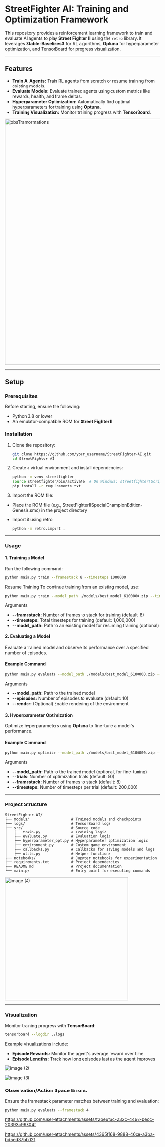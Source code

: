 # **StreetFighter AI: Training and Optimization Framework**

This repository provides a reinforcement learning framework to train and evaluate AI agents to play **Street Fighter II** using the `retro` library. It leverages **Stable-Baselines3** for RL algorithms, **Optuna** for hyperparameter optimization, and TensorBoard for progress visualization.

---

## **Features**
- **Train AI Agents:** Train RL agents from scratch or resume training from existing models.
- **Evaluate Models:** Evaluate trained agents using custom metrics like rewards, health, and frame deltas.
- **Hyperparameter Optimization:** Automatically find optimal hyperparameters for training using **Optuna**.
- **Training Visualization:** Monitor training progress with **TensorBoard**.

<img src="https://github.com/user-attachments/assets/2638ae3f-715f-4d7c-9f31-8ff0b3942865" alt="obsTranformations" width="800">


---

## **Setup**

### Prerequisites
Before starting, ensure the following:
- Python 3.8 or lower
- An emulator-compatible ROM for **Street Fighter II**

### Installation
1. Clone the repository:
   ```bash
   git clone https://github.com/your_username/StreetFighter-AI.git
   cd StreetFighter-AI
   ```
2. Create a virtual environment and install dependencies:
    ```bash
    python -m venv streetfighter
    source streetfighter/bin/activate  # On Windows: streetfighter\Scripts\activate
    pip install -r requirements.txt
   ```
3. Import the ROM file:
   
  - Place the ROM file (e.g., StreetFighterIISpecialChampionEdition-Genesis.smc) in the project directory
  - Import it using retro
   
      ```bash
      python -m retro.import .
      ```
---

### **Usage**

#### **1. Training a Model**

  Run the following command:
  ```bash
  python main.py train --framestack 8 --timesteps 1000000
  ```

Resume Training
To continue training from an existing model, use:
```bash
python main.py train --model_path ./models/best_model_6100000.zip --timesteps 500000
```
Arguments:
- **--framestack:** Number of frames to stack for training (default: 8)
- **--timesteps:** Total timesteps for training (default: 1,000,000)
- **--model_path:** Path to an existing model for resuming training (optional)

#### **2. Evaluating a Model**
Evaluate a trained model and observe its performance over a specified number of episodes.

#### Example Command
```bash
python main.py evaluate --model_path ./models/best_model_6100000.zip --episodes 5 --render
```
Arguments:
- **--model_path:** Path to the trained model
- **--episodes:** Number of episodes to evaluate (default: 10)
- **--render:** (Optional) Enable rendering of the environment

#### **3. Hyperparameter Optimization**
Optimize hyperparameters using **Optuna** to fine-tune a model's performance.

#### Example Command
```bash
python main.py optimize --model_path ./models/best_model_6100000.zip --trials 50 --framestack 4 --timesteps 200000
```
Arguments:
- **--model_path:** Path to the trained model (optional, for fine-tuning)
- **--trials:** Number of optimization trials (default: 50)
- **--framestack:** Number of frames to stack (default: 8)
- **--timesteps:** Number of timesteps per trial (default: 200,000)

---

### **Project Structure**

```plaintext
StreetFighter-AI/
├── models/                   # Trained models and checkpoints
├── logs/                     # TensorBoard logs
├── src/                      # Source code
│   ├── train.py              # Training logic
│   ├── evaluate.py           # Evaluation logic
│   ├── hyperparameter_opt.py # Hyperparameter optimization logic
│   ├── environment.py        # Custom game environment
│   ├── callbacks.py          # Callbacks for saving models and logs
│   ├── utils.py              # Helper functions
├── notebooks/                # Jupyter notebooks for experimentation
├── requirements.txt          # Project dependencies
├── README.md                 # Project documentation
└── main.py                   # Entry point for executing commands
```

<img src="https://github.com/user-attachments/assets/93348797-9db9-4221-b950-f4dfa7419efb" alt="image (4)" width="400">



---

### **Visualization**

Monitor training progress with **TensorBoard**:
```bash
tensorboard --logdir ./logs
```
Example visualizations include:
- **Episode Rewards:** Monitor the agent's average reward over time.
- **Episode Lengths:** Track how long episodes last as the agent improves

![image (2)](https://github.com/user-attachments/assets/e43ebaa9-8ad3-4a63-8b6f-a78475e1088a)


![image (3)](https://github.com/user-attachments/assets/d4324257-9639-4e95-8a93-619ae7f80581)

### Observation/Action Space Errors: 
Ensure the framestack parameter matches between training and evaluation:

```bash
python main.py evaluate --framestack 4
```

https://github.com/user-attachments/assets/f2be6f6c-232c-4493-becc-20393c99804f



https://github.com/user-attachments/assets/4365f168-9888-46ce-a3ba-bd5ed37bbd21

